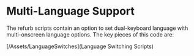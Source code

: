 # Multi-Language Support

The refurb scripts contain an option to set dual-keyboard language with multi-onscreen language options. The key pieces of this code are:

[/Assets/LanguageSwitches](Language Switching Scripts)